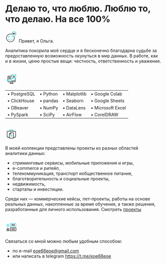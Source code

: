 # Делаю то, что люблю. Люблю то, что делаю. На все 100%

<img src="https://github.com/eoe66/eoe66eoe/blob/main/icons/hi.gif" title="Привет" alt="Привет" width="40" height="40"/> 
Привет, я Ольга.  

Аналитика покорила моё сердце и я бесконечно благодарна судьбе за предоставленную возможность окунуться в мир данных. В работе, как и в жизни, ценю простые вещи: честность, ответственность и уважение.  


##
<img src="https://github.com/eoe66/eoe66eoe/blob/main/icons/computer.gif" title="Инструменты" alt="Инструменты" width="40" height="40"/> 

<table>
  <tr>
    <td>• PostgreSQL</td>
    <td>• Python</td>
    <td>• Matplotlib</td>
    <td>• Google Colab</td>
  </tr>
  <tr>
    <td>• ClickHouse</td>
    <td>• pandas</td>
    <td>• Seaborn</td>
    <td>• Google Sheets</td>
  </tr>
  <tr>
    <td>• DBeaver</td>
    <td>• NumPy</td>
    <td>• DataLens</td>
    <td>• Microsoft Excel</td>
  </tr>
  <tr>
    <td>• PySpark</td>
    <td>• SciPy</td>
    <td>• AirFlow</td>
    <td>• CorelDRAW</td>
  </tr>
</table>


##
<img src="https://github.com/eoe66/eoe66eoe/blob/main/icons/portfolio.gif" title="Портфолио" alt="Портфолио" width="40" height="40"/> 

В моей коллекции представлены проекты из разных областей аналитики данных:
* стриминговые сервисы, мобильные приложения и игры,
* e-commerce и ритейл,
* телекоммуникация, транспорт иобщественное питание,
* благотворительность и социальные проекты,
* недвижимость,
* стартапы и инвестиции.
  
Среди них — коммерческие кейсы, пет-проекты, работы на основе реальных данных, накопленные за время обучения, а также решения, разработанные для личного использования.
Смотреть [проекты](https://github.com/eoe66/Projects/tree/main)


##
<img src="https://github.com/eoe66/eoe66eoe/blob/main/icons/bubble-chat.gif" title="Связаться со мной" alt="Связаться со мной" width="40" height="40"/>   

Связаться со мной можно любым удобным способом:
* по e-mail eoe66eoe@gmail.com
* или написать в telegram https://t.me/eoe66eoe

<div align="right">
<img src="https://komarev.com/ghpvc/?username=eoe66&style=flat-square&color=blue" alt=""/>
</div>
